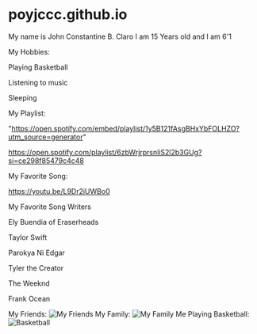 # poyjccc.github.io
My name is John Constantine B. Claro
I am 15 Years old and I am 6'1 

My Hobbies:

Playing Basketball

Listening to music

Sleeping

My Playlist:

"https://open.spotify.com/embed/playlist/1y5B121fAsgBHxYbFOLHZO?utm_source=generator" 
        
 https://open.spotify.com/playlist/6zbWrjrprsnliS2l2b3GUg?si=ce298f85479c4c48
 
 
My Favorite Song:

https://youtu.be/L9Dr2iUWBo0

My Favorite Song Writers

Ely Buendia of Eraserheads

Taylor Swift

Parokya Ni Edgar

Tyler the Creator

The Weeknd

Frank Ocean

My Friends:
![My Friends](https://scontent.xx.fbcdn.net/v/t1.15752-9/320500207_486736490309162_1165389456486591359_n.jpg?stp=dst-jpg_s261x260&_nc_cat=109&ccb=1-7&_nc_sid=aee45a&_nc_eui2=AeH0rhcihVdhW5663w50nOtxauw8Epa8PKlq7DwSlrw8qVwRYaUEa0_NJ9SoYPZhhdpOlqYUP9jGcKh6SGe_LV_T&_nc_ohc=lKMMf11X8REAX9Jsj49&_nc_ad=z-m&_nc_cid=0&_nc_ht=scontent.xx&oh=03_AdSH5Keplp9TIUadB4H-elGD6BHGQwpUpSFsL7m8iC2KCQ&oe=63EC2C0D)
My Family:
![My Family](https://scontent.xx.fbcdn.net/v/t1.15752-9/320366312_901726057931948_2416369931287927286_n.jpg?stp=dst-jpg_p206x206&_nc_cat=106&ccb=1-7&_nc_sid=aee45a&_nc_eui2=AeHq0jyI214MqyDFcbysE9DWsv1_XL0mOmKy_X9cvSY6YqwuIH6UYdc0AhiL6D3HgWr1LngXweWqK1lqGEfbeVEV&_nc_ohc=5fVQVfyBgJkAX9lNC9e&_nc_ad=z-m&_nc_cid=0&_nc_ht=scontent.xx&oh=03_AdQe0u3s0MSXrht0GDdRGNAaePu-mWOidHJPEdicVnzysQ&oe=63EC1F97)
Me Playing Basketball:
![Basketball](https://scontent.xx.fbcdn.net/v/t1.15752-9/320325627_696429808618044_5870025872452664619_n.jpg?stp=dst-jpg_s280x280&_nc_cat=105&ccb=1-7&_nc_sid=aee45a&_nc_eui2=AeGORN00SQ39Zt1o1LvRsRjrRbAdwyddxnRFsB3DJ13GdHTMj19JexrKjCPaYIg5hpARwsjq4bzB6Q1Nk6uFH79l&_nc_ohc=0SEew-dvjQUAX-oEehH&_nc_ad=z-m&_nc_cid=0&_nc_ht=scontent.xx&oh=03_AdQ_9mg2SgA7qr0-Zo6H1YpmFzzpt3hif2HbYry8s__NRg&oe=63EC356A)
